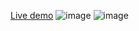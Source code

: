 <a href=''>Live demo</a>
![image](https://user-images.githubusercontent.com/113437980/202173210-efd8ca52-11c7-4f7b-b70e-f9b73b303814.png)
![image](https://user-images.githubusercontent.com/113437980/202173259-44fd4fac-738a-42d8-815d-e2d6bb53ff81.png)
